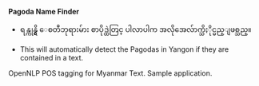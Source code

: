 **Pagoda Name Finder**

 - ရန္ကုန္ရွိ ေစတီဘုရားမ်ား စာပိုဒ္ထဲတြင္ ပါလာပါက
   အလိုအေလ်ာက္သိႏိုင္မည္ျဖစ္သည္။
   
 - This will automatically detect the Pagodas in Yangon if they are contained in a text.
 
 OpenNLP POS tagging for Myanmar Text. Sample application.
